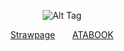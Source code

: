 <div id="header" align="center">
  
 
 

 
  ![Alt Tag](https://files.catbox.moe/0tvocj.jpg)


  

  [Strawpage‎](https://sakura-haruka-my-boy.straw.page)      ‎ ‎   ‎  ‎  ‎  ‎  ‎          ‎ ‎  ‎  ‎  ‎  ‎  ‎     [ATABOOK](https://smolbrant.atabook.org)
  

</div>
